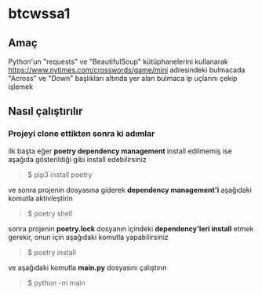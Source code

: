 # btcwssa1

## Amaç
Python'un "requests" ve "BeautifulSoup" kütüphanelerini kullanarak
https://www.nytimes.com/crosswords/game/mini adresindeki bulmacada "Across" ve "Down" başlıkları altında yer alan bulmaca ip uçlarını çekip işlemek

## Nasıl çalıştırılır

### Projeyi clone ettikten sonra ki adımlar

ilk başta eğer **poetry dependency management** install edilmemiş ise aşağıda gösterildiği gibi install edebilirsiniz 

> $ pip3 install poetry

ve sonra projenin dosyasına giderek **dependency management'i** aşağıdaki komutla aktivleştirin 
   
> $ poetry shell

sonra projenin **poetry.lock** dosyanın içindeki **dependency'leri install** etmek gerekir, onun için aşağıdaki komutla yapabilirsiniz

> $ poetry install

ve aşağıdaki komutla **main.py** dosyasını çalıştırın

> $ python -m main 
